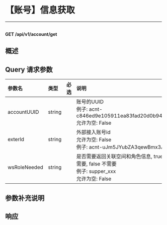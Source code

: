# 【账号】信息获取

---

<br />**GET /api/v1/account/get**

## 概述




## Query 请求参数

| 参数名        | 类型     | 必选   | 说明              |
|:-----------|:-------|:-----|:----------------|
| accountUUID | string |  | 账号的UUID<br>例子: acnt-c846ed9e105911ea83fad20d0b94ecd1 <br>允许为空: False <br> |
| exterId | string |  | 外部接入账号id<br>允许为空: False <br>例子: acnt-uJm5JYubZA3qewBmx3AtvU <br> |
| wsRoleNeeded | string |  | 是否需要返回关联空间和角色信息, true 为 需要, false 不需要<br>例子: supper_xxx <br>允许为空: False <br> |

## 参数补充说明







## 响应
```shell
 
```




